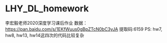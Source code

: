 # LHY_DL_homework
李宏毅老师2020深度学习课后作业
数据：https://pan.baidu.com/s/1EKfWuus0gBpZTcN0bC3yJA 提取码:6159
PS: hw7, hw8, hw13, hw14这四次的代码比较复杂

